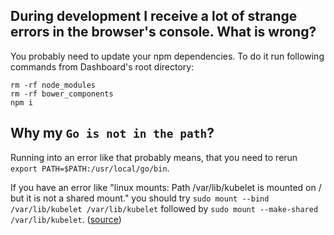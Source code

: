 ## During development I receive a lot of strange errors in the browser's console. What is wrong?

You probably need to update your npm dependencies. To do it run following commands from Dashboard's root directory:

```
rm -rf node_modules
rm -rf bower_components
npm i
```

## Why my `Go is not in the path`?

Running into an error like that probably means, that you need to rerun `export PATH=$PATH:/usr/local/go/bin`.




If you have an error like "linux mounts: Path /var/lib/kubelet is mounted on / but it is not a shared mount." you should try `sudo mount --bind /var/lib/kubelet /var/lib/kubelet` followed by `sudo mount --make-shared /var/lib/kubelet`. ([source](https://github.com/kubernetes/kubernetes/issues/4869#issuecomment-193640483))


